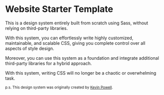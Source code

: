 # Website Starter Template

<p>This is a design system entirely built from scratch using Sass, without relying on third-party libraries.</p>
<p>With this system, you can effortlessly write highly customized, maintainable, and scalable CSS, giving you complete control over all aspects of style design.</p>
<p>Moreover, you can use this system as a foundation and integrate additional third-party libraries for a hybrid approach.</p>
<p>With this system, writing CSS will no longer be a chaotic or overwhelming task.</p>

<small>p.s. This design system was originally created by [Kevin Powell](https://www.youtube.com/kevinpowell).</small>